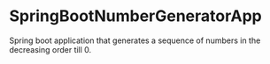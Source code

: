 # SpringBootNumberGeneratorApp
Spring boot application that generates a sequence of numbers in the decreasing order till 0.
